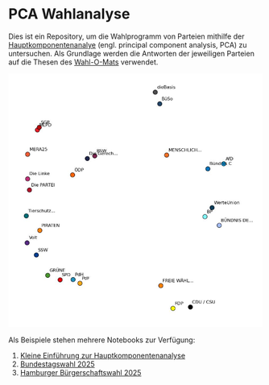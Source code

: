 # PCA Wahlanalyse

Dies ist ein Repository, um die Wahlprogramm von Parteien mithilfe der [Hauptkomponentenanalye](https://de.wikipedia.org/wiki/Hauptkomponentenanalyse) (engl. principal component analysis, PCA) zu untersuchen. Als Grundlage werden die Antworten der jeweiligen Parteien auf die Thesen des [Wahl-O-Mats](https://www.wahl-o-mat.de/) verwendet.

![PCA Wahlanalyse zur Bundestagswahl 2025](notebooks/pca_btw25.jpg)

Als Beispiele stehen mehrere Notebooks zur Verfügung:

1. [Kleine Einführung zur Hauptkomponentenanalyse](notebooks/beispiel_pca.ipynb)
2. [Bundestagswahl 2025](notebooks/beispiel_btw2025.ipynb)
3. [Hamburger Bürgerschaftswahl 2025](notebooks/beispiel_hh2025.ipynb)